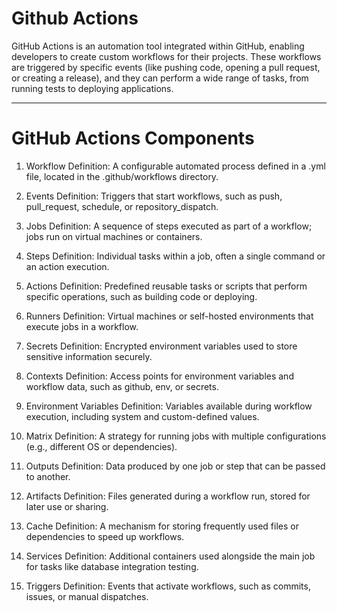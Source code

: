 
# Github Actions
GitHub Actions is an automation tool integrated within GitHub, enabling developers to create custom workflows for their projects. These workflows are triggered by specific events (like pushing code, opening a pull request, or creating a release), and they can perform a wide range of tasks, from running tests to deploying applications.

--------------------------------------------------------------------------------------
# GitHub Actions Components
1. Workflow
Definition: A configurable automated process defined in a .yml file, located in the .github/workflows directory.

2. Events
Definition: Triggers that start workflows, such as push, pull_request, schedule, or repository_dispatch.

3. Jobs
Definition: A sequence of steps executed as part of a workflow; jobs run on virtual machines or containers.

4. Steps
Definition: Individual tasks within a job, often a single command or an action execution.

5. Actions
Definition: Predefined reusable tasks or scripts that perform specific operations, such as building code or deploying.

6. Runners
Definition: Virtual machines or self-hosted environments that execute jobs in a workflow.

7. Secrets
Definition: Encrypted environment variables used to store sensitive information securely.

8. Contexts
Definition: Access points for environment variables and workflow data, such as github, env, or secrets.

9. Environment Variables
Definition: Variables available during workflow execution, including system and custom-defined values.

10. Matrix
Definition: A strategy for running jobs with multiple configurations (e.g., different OS or dependencies).

11. Outputs
Definition: Data produced by one job or step that can be passed to another.

12. Artifacts
Definition: Files generated during a workflow run, stored for later use or sharing.

13. Cache
Definition: A mechanism for storing frequently used files or dependencies to speed up workflows.

14. Services
Definition: Additional containers used alongside the main job for tasks like database integration testing.

15. Triggers
Definition: Events that activate workflows, such as commits, issues, or manual dispatches.
